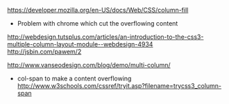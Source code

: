 https://developer.mozilla.org/en-US/docs/Web/CSS/column-fill

* Problem with chrome which cut the overflowing content

http://webdesign.tutsplus.com/articles/an-introduction-to-the-css3-multiple-column-layout-module--webdesign-4934
http://jsbin.com/pawem/2

http://www.vanseodesign.com/blog/demo/multi-column/


* col-span to make a content overflowing 
http://www.w3schools.com/cssref/tryit.asp?filename=trycss3_column-span